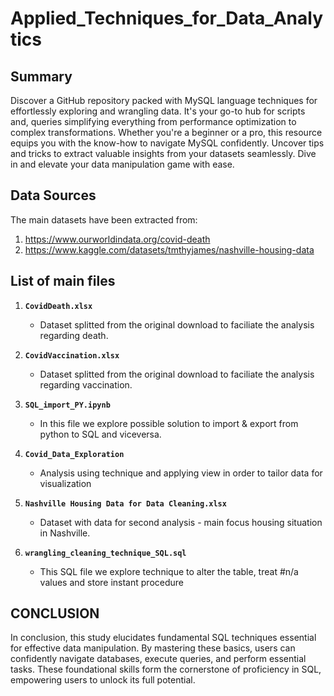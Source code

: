 # Applied_Techniques_for_Data_Analytics

## Summary 
Discover a GitHub repository packed with MySQL language techniques for effortlessly exploring and wrangling data. It's your go-to hub for scripts and, queries simplifying everything from performance optimization to complex transformations. Whether you're a beginner or a pro, this resource equips you with the know-how to navigate MySQL confidently. Uncover tips and tricks to extract valuable insights from your datasets seamlessly. Dive in and elevate your data manipulation game with ease.

## Data Sources

 The main datasets have been extracted from:
 1. https://www.ourworldindata.org/covid-death
 2. https://www.kaggle.com/datasets/tmthyjames/nashville-housing-data

## List of main files

1. **`CovidDeath.xlsx`**
   - Dataset splitted from the original download to faciliate the analysis regarding death.

2. **`CovidVaccination.xlsx`**
   - Dataset splitted from the original download to faciliate the analysis regarding vaccination.

3. **`SQL_import_PY.ipynb`**
   - In this file we explore possible solution to import & export from python to SQL and viceversa.

4. **`Covid_Data_Exploration`**
   - Analysis using technique and applying view in order to tailor data for visualization

5. **`Nashville Housing Data for Data Cleaning.xlsx`**
   - Dataset with data for second analysis - main focus housing situation in Nashville.
   
7. **`wrangling_cleaning_technique_SQL.sql`**
   - This SQL file we explore technique to alter the table, treat #n/a values and store instant procedure
  
## CONCLUSION

In conclusion, this study elucidates fundamental SQL techniques essential for effective data manipulation. By mastering these basics, users can confidently navigate databases, execute queries, and perform essential tasks. These foundational skills form the cornerstone of proficiency in SQL, empowering users to unlock its full potential.
  

